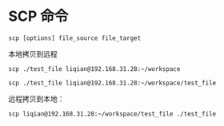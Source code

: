 # SCP 命令
```
scp [options] file_source file_target 
```

本地拷贝到远程
```
scp ./test_file liqian@192.168.31.28:~/workspace
```

```
scp ./test_file liqian@192.168.31.28:~/workspace/test_file
```



远程拷贝到本地：

```
scp liqian@192.168.31.28:~/workspace/test_file ./test_file
```
